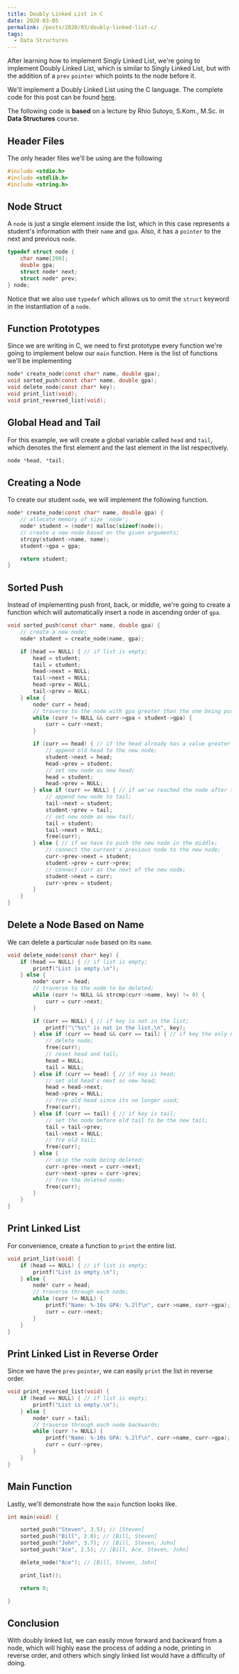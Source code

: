 ```yaml
---
title: Doubly Linked List in C
date: 2020-03-05
permalink: /posts/2020/03/doubly-linked-list-c/
tags:
  - Data Structures
---
```


After learning how to implement Singly Linked List, we're going to implement Doubly Linked List, which is similar to Singly Linked List, but with the addition of a `prev` `pointer` which points to the node before it.

We'll implement a Doubly Linked List using the C language. The complete code for this post can be found [here](https://github.com/w11wo/wilsonwongso.dev/blob/master/files/code/doublyLinkedList.c).

The following code is **based** on a lecture by Rhio Sutoyo, S.Kom., M.Sc. in **Data Structures** course.

## Header Files

The only header files we'll be using are the following

```c
#include <stdio.h>
#include <stdlib.h>
#include <string.h>
```

## Node Struct

A `node` is just a single element inside the list, which in this case represents a student's information with their `name` and `gpa`. Also, it has a `pointer` to the next and previous `node`.

```c
typedef struct node {
    char name[200];
    double gpa;
    struct node* next;
    struct node* prev;
} node;
```

Notice that we also use `typedef` which allows us to omit the `struct` keyword in the instantiation of a `node`.

## Function Prototypes

Since we are writing in C, we need to first prototype every function we're going to implement below our `main` function. Here is the list of functions we'll be implementing

```c
node* create_node(const char* name, double gpa);
void sorted_push(const char* name, double gpa);
void delete_node(const char* key);
void print_list(void);
void print_reversed_list(void);
```

## Global Head and Tail

For this example, we will create a global variable called `head` and `tail`, which denotes the first element and the last element in the list respectively.

```c
node *head, *tail;
```

## Creating a Node

To create our student `node`, we will implement the following function.

```c
node* create_node(const char* name, double gpa) {
    // allocate memory of size 'node';
    node* student = (node*) malloc(sizeof(node));
    // create a new node based on the given arguments;
    strcpy(student->name, name);
    student->gpa = gpa;

    return student;
}
```

## Sorted Push

Instead of implementing push front, back, or middle, we're going to create a function which will automatically insert a node in ascending order of `gpa`.

```c
void sorted_push(const char* name, double gpa) {
    // create a new node;
    node* student = create_node(name, gpa);

    if (head == NULL) { // if list is empty;
        head = student;
        tail = student;
        head->next = NULL;
        tail->next = NULL;
        head->prev = NULL;
        tail->prev = NULL;
    } else {
        node* curr = head;
        // traverse to the node with gpa greater than the one being pushed;
        while (curr != NULL && curr->gpa < student->gpa) {
            curr = curr->next;
        }

        if (curr == head) { // if the head already has a value greater than the new node's;
            // append old head to the new node;
            student->next = head;
            head->prev = student;
            // set new node as new head;
            head = student;
            head->prev = NULL;
        } else if (curr == NULL) { // if we've reached the node after tail, i.e. all values are less than the value being pushed;
            // append new node to tail;
            tail->next = student;
            student->prev = tail;
            // set new node as new tail;
            tail = student;
            tail->next = NULL;
            free(curr);
        } else { // if we have to push the new node in the middle;
            // connect the current's previous node to the new node;
            curr->prev->next = student;
            student->prev = curr->prev;
            // connect curr as the next of the new node;
            student->next = curr;
            curr->prev = student;
        }
    }
}
```

## Delete a Node Based on Name

We can delete a particular `node` based on its `name`.

```c
void delete_node(const char* key) {
    if (head == NULL) { // if list is empty;
        printf("List is empty.\n");
    } else {
        node* curr = head;
        // traverse to the node to be deleted;
        while (curr != NULL && strcmp(curr->name, key) != 0) {
            curr = curr->next;
        }

        if (curr == NULL) { // if key is not in the list;
            printf("\"%s\" is not in the list.\n", key);
        } else if (curr == head && curr == tail) { // if key the only node in the list;
            // delete node;
            free(curr);
            // reset head and tail;
            head = NULL;
            tail = NULL;
        } else if (curr == head) { // if key is head;
            // set old head's next as new head;
            head = head->next;
            head->prev = NULL;
            // free old head since its no longer used;
            free(curr);
        } else if (curr == tail) { // if key is tail;
            // set the node before old tail to be the new tail;
            tail = tail->prev;
            tail->next = NULL;
            // fre old tail;
            free(curr);
        } else {
            // skip the node being deleted;
            curr->prev->next = curr->next;
            curr->next->prev = curr->prev;
            // free the deleted node;
            free(curr);
        }
    }
}
```

## Print Linked List

For convenience, create a function to `print` the entire list.

```c
void print_list(void) {
    if (head == NULL) { // if list is empty;
        printf("List is empty.\n");
    } else {
        node* curr = head;
        // traverse through each node;
        while (curr != NULL) {
            printf("Name: %-10s GPA: %.2lf\n", curr->name, curr->gpa);
            curr = curr->next;
        }
    }
}
```

## Print Linked List in Reverse Order

Since we have the `prev` `pointer`, we can easily `print` the list in reverse order.

```c
void print_reversed_list(void) {
    if (head == NULL) { // if list is empty;
        printf("List is empty.\n");
    } else {
        node* curr = tail;
        // traverse through each node backwards;
        while (curr != NULL) {
            printf("Name: %-10s GPA: %.2lf\n", curr->name, curr->gpa);
            curr = curr->prev;
        }
    }
}
```

## Main Function

Lastly, we'll demonstrate how the `main` function looks like.

```c
int main(void) {

    sorted_push("Steven", 3.5); // [Steven]
    sorted_push("Bill", 2.0); // [Bill, Steven]
    sorted_push("John", 3.7); // [Bill, Steven, John]
    sorted_push("Ace", 2.5); // [Bill, Ace, Steven, John]

    delete_node("Ace"); // [Bill, Steven, John]

    print_list();

    return 0;

}
```

## Conclusion

With doubly linked list, we can easily move forward and backward from a node, which will highly ease the process of adding a node, printing in reverse order, and others which singly linked list would have a difficulty of doing.
